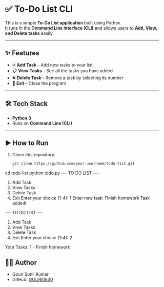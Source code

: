 # ✅ To-Do List CLI

This is a simple **To-Do List application** built using Python.  
It runs in the **Command Line Interface (CLI)** and allows users to **Add, View, and Delete tasks** easily.

---

## ✨ Features
- ➕ **Add Task** – Add new tasks to your list  
- 📋 **View Tasks** – See all the tasks you have added  
- ❌ **Delete Task** – Remove a task by selecting its number  
- 🚪 **Exit** – Close the program  

---

## 🛠️ Tech Stack
- **Python 3**
- Runs on **Command Line (CLI)**

---

## ▶️ How to Run
1. Clone this repository:
   ```bash
   git clone https://github.com/your-username/todo-list.git
cd todo-list
python todo.py
--- TO DO LIST ---
1. Add Task
2. View Tasks
3. Delete Task
4. Exit
Enter your choice (1-4): 1
Enter new task: Finish homework
Task added!

--- TO DO LIST ---
1. Add Task
2. View Tasks
3. Delete Task
4. Exit
Enter your choice (1-4): 2

Your Tasks:
1 - Finish homework

## 👩‍💻 Author
- Gouri Sunil Kumar  
- GitHub: [GOURI0630](https://github.com/GOURI0630)

